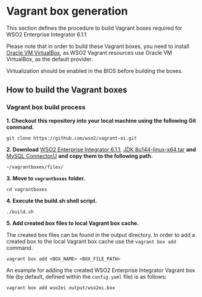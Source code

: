 # Vagrant box generation

This section defines the procedure to build Vagrant boxes required for WSO2 Enterprise Integrator 6.1.1

Please note that in order to build these Vagrant boxes, you need to install
[Oracle VM VirtualBox](http://www.oracle.com/technetwork/server-storage/virtualbox/downloads/index.html),
as WSO2 Vagrant resources use Oracle VM VirtualBox, as the default provider.

Virtualization should be enabled in the BIOS before building the boxes.
## How to build the Vagrant boxes

### Vagrant box build process

**1. Checkout this repository into your local machine using the following Git command.**
```
git clone https://github.com/wso2/vagrant-ei.git
```
**2. Download**
	[WSO2 Enterprise Integrator 6.1.1](https://wso2.com/integration#download), [JDK 8u144-linux-x64.tar](http://www.oracle.com/technetwork/java/javase/downloads/jdk8-downloads-2133151.html) **and**  [MySQL Connector/J](https://dev.mysql.com/downloads/connector/j/) **and copy them to the following path.**


    ~/vagrantboxes/files/

**3. Move to `vagrantboxes` folder.**

    cd vagrantboxes

**4. Execute the build.sh shell script.**

    ./build.sh

**5. Add created box files to local Vagrant box cache.**

The created box files can be found in the output directory. In order to add a created box to the local Vagrant box cache use the `vagrant box add` command.

    vagrant box add <BOX_NAME> <BOX_FILE_PATH>

An example for adding the created WSO2 Enterprise Integrator Vagrant box file (by default, defined
within the `config.yaml` file) is as follows:

    vagrant box add wso2ei output/wso2ei.box



